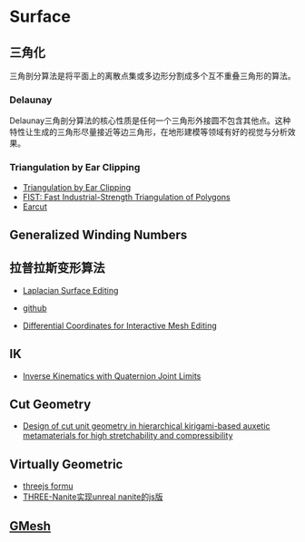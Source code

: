 # Surface


## 三角化

三角剖分算法是将平面上的离散点集或多边形分割成多个互不重叠三角形的算法。

### Delaunay

Delaunay三角剖分算法的核心性质是任何一个三角形外接圆不包含其他点。这种特性让生成的三角形尽量接近等边三角形，在地形建模等领域有好的视觉与分析效果。

### Triangulation by Ear Clipping

- [Triangulation by Ear Clipping](https://www.geometrictools.com/Documentation/TriangulationByEarClipping.pdf)
- [FIST: Fast Industrial-Strength Triangulation of Polygons](http://www.cosy.sbg.ac.at/~held/projects/triang/triang.html)
- [Earcut](https://github.com/mapbox/earcut)


## Generalized Winding Numbers

## 拉普拉斯变形算法


- [Laplacian Surface Editing](https://people.eecs.berkeley.edu/~jrs/meshpapers/SCOLARS.pdf)
- [github](https://github.com/mikolalysenko/laplacian-deformation)

- [Differential Coordinates for Interactive Mesh Editing](https://www.cs.jhu.edu/~misha/Fall07/Papers/Lipman04.pdf)

## IK 

- [Inverse Kinematics with Quaternion Joint Limits](http://number-none.com/product/IK%20with%20Quaternion%20Joint%20Limits/)

## Cut Geometry

- [Design of cut unit geometry in hierarchical kirigami-based auxetic metamaterials for high stretchability and compressibility](https://www.sciencedirect.com/science/article/pii/S235243161630058X)


## Virtually Geometric

- [threejs formu](https://discourse.threejs.org/t/virtually-geometric/28420)
- [THREE-Nanite实现unreal nanite的js版](https://github.com/AIFanatic/three-nanite)

## [GMesh](https://github.com/weihuayi/gmsh)